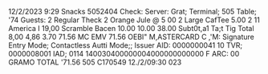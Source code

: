 12/2/2023 9:29 Snacks 5052404 Check: Server: Grat; Terminal; 505 Table; '74 Guests: 2 Regular Theck 2 Orange Jule @ 5 00 2 Large CafTee 5.00 2 11 America I 19,00 Scramble Bacen 10.00 10.00 38.00 Subt0t,a1 Ta;t Tig Total 8,00 4,86 3.70 71.56 MC EMV 71.56 OEBI" M,ASTERCARD C ,'M: Signature Entry Mode; Contactless Autti Mode;; Issuer AID: 0000000041 10 TVR; 0000008001 IAD; 0114 140030400000004000000000000 F ARC: 00 GRAMO TOTAL '71.56 505 C170549 12./2/09:30 023